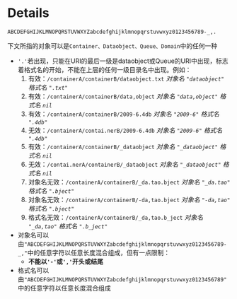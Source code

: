 # Details #

`ABCDEFGHIJKLMNOPQRSTUVWXYZabcdefghijklmnopqrstuvwxyz0123456789-_,.`

下文所指的对象可以是`Container、Dataobject、Queue、Domain`中的任何一种

  * `'.'`若出现，只能在URI的最后一级是dataobject或Queue的URI中出现，标志着格式名的开始，不能在上层的任何一级目录名中出现。例如：
    1. 有效：`/containerA/containerB/dataobject.txt` _对象名 `"dataobject"` 格式名 `".txt"`_
    1. 有效：`/containerA/containerB/data,object` _对象名 `"data,object"` 格式名 `nil`_
    1. 有效：`/containerA/containerB/2009-6.4db` _对象名 `"2009-6"` 格式名 `".4db"`_
    1. 无效：`/containerA/contai.nerB/2009-6.4db` _对象名 `"2009-6"` 格式名 `".4db"`_
    1. 有效：`/containerA/containerB/_dataobject` _对象名 `"_dataobject"` 格式名 `nil`_
    1. 无效：`/contai.nerA/containerB/_dataobject` _对象名 `"_dataobject"` 格式名 `nil`_
    1. 对象名无效：`/containerA/containerB/_da.tao.bject` _对象名 `"_da.tao"` 格式名 `".bject"`_
    1. 对象名无效：`/containerA/containerB/-da,tao.bject` _对象名 `"-da,tao"` 格式名 `".bject"`_
    1. 格式名无效：`/containerA/containerB/_da,tao.b_ject` _对象名 `"_da,tao"` 格式名 `".b_ject"`_
  * 对象名可以由`"ABCDEFGHIJKLMNOPQRSTUVWXYZabcdefghijklmnopqrstuvwxyz0123456789-_,"`中的任意字符以任意长度混合组成，但有一点限制：
    * **不能以`'-'`或`','`开头或结尾**
  * 格式名可以由`"ABCDEFGHIJKLMNOPQRSTUVWXYZabcdefghijklmnopqrstuvwxyz0123456789"`中的任意字符以任意长度混合组成